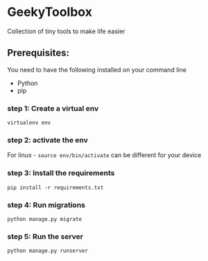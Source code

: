 # GeekyToolbox
Collection of tiny tools to make life easier

## Prerequisites:
You need to have the following installed on your command line
- Python
- pip


### step 1: Create a virtual env
`virtualenv env`

### step 2: activate the env
For linux -
`source env/bin/activate`
can be different for your device

### step 3: Install the requirements
`pip install -r requirements.txt`

### step 4: Run migrations
`python manage.py migrate`

### step 5: Run the server
`python manage.py runserver` 
